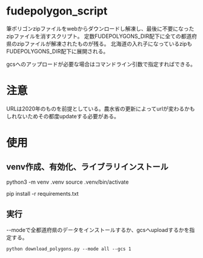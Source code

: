 # fudepolygon_script

筆ポリゴンzipファイルをwebからダウンロードし解凍し、最後に不要になったzipファイルを消すスクリプト。
定数FUDEPOLYGONS_DIR配下に全ての都道府県のzipファイルが解凍されたものが残る。
北海道の入れ子になっているzipもFUDEPOLYGONS_DIR配下に展開される。

gcsへのアップロードが必要な場合はコマンドライン引数で指定すればできる。

# 注意

URLは2020年のものを前提としている。農水省の更新によってurlが変わるかもしれないためその都度updateする必要がある。


# 使用

## venv作成、有効化、ライブラリインストール
python3 -m venv .venv
source .venv/bin/activate

pip install -r requirements.txt

## 実行

--modeで全都道府県のデータをインストールするか、gcsへuploadするかを指定する。

```
python download_polygons.py --mode all --gcs 1
```
